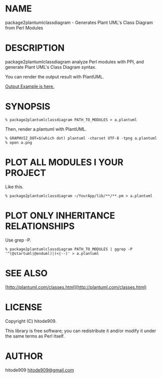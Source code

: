 # NAME

package2plantumlclassdiagram - Generates Plant UML's Class Diagram from Perl Modules

# DESCRIPTION

package2plantumlclassdiagram analyze Perl modules with PPI, and generate Plant UML's Class Diagram syntax.

You can render the output result with PlantUML.

[Output Example is here.](https://gist.github.com/hitode909/ce22c46004f2ff1dac73)

# SYNOPSIS

    % package2plantumlclassdiagram PATH_TO_MODULES > a.plantuml

Then, render a.plantuml with PlantUML.

    % GRAPHVIZ_DOT=$(which dot) plantuml -charset UTF-8 -tpng a.plantuml
    % open a.png

# PLOT ALL MODULES I YOUR PROJECT

Like this.

    % package2plantumlclassdiagram ~/YourApp/lib/**/**.pm > a.plantuml

# PLOT ONLY INHERITANCE RELATIONSHIPS

Use grep -P.

    % package2plantumlclassdiagram PATH_TO_MODULES | ggrep -P '^(@startuml|@enduml)|(<|--)' > a.plantuml

# SEE ALSO

[http://plantuml.com/classes.html](http://plantuml.com/classes.html)

# LICENSE

Copyright (C) hitode909.

This library is free software; you can redistribute it and/or modify
it under the same terms as Perl itself.

# AUTHOR

hitode909 <hitode909@gmail.com>

